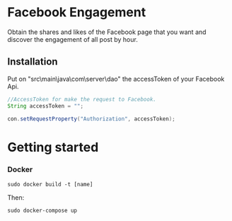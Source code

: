 # Facebook Engagement
Obtain the shares and likes of the Facebook page that you want and discover the engagement of all post by hour.
## Installation
Put on "src\main\java\com\server\dao" the accessToken of your Facebook Api.
```java
//AccessToken for make the request to Facebook.
String accessToken = "";
					
con.setRequestProperty("Authorization", accessToken);
```
# Getting started

### Docker
```
sudo docker build -t [name]
```
Then:
```
sudo docker-compose up
```
